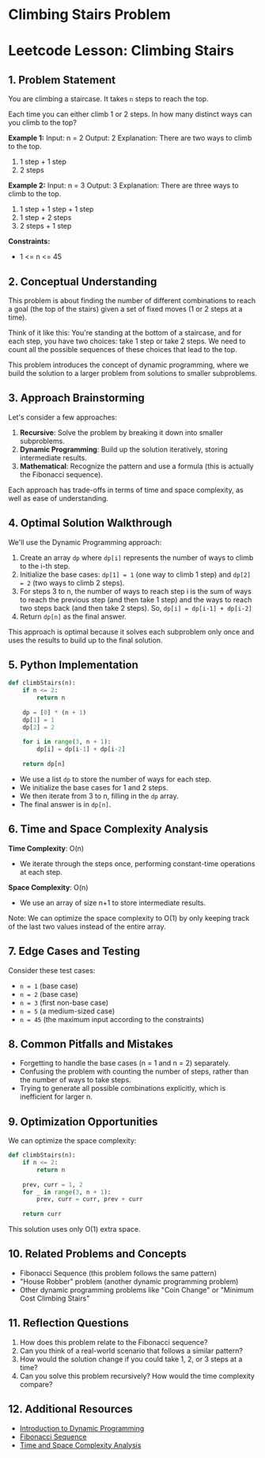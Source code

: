 # Climbing Stairs Problem

# Leetcode Lesson: Climbing Stairs

## 1. Problem Statement

You are climbing a staircase. It takes `n` steps to reach the top.

Each time you can either climb 1 or 2 steps. In how many distinct ways can you climb to the top?

**Example 1:**
Input: n = 2
Output: 2
Explanation: There are two ways to climb to the top.
1. 1 step + 1 step
2. 2 steps

**Example 2:**
Input: n = 3
Output: 3
Explanation: There are three ways to climb to the top.
1. 1 step + 1 step + 1 step
2. 1 step + 2 steps
3. 2 steps + 1 step

**Constraints:**
- 1 <= n <= 45

## 2. Conceptual Understanding

This problem is about finding the number of different combinations to reach a goal (the top of the stairs) given a set of fixed moves (1 or 2 steps at a time).

Think of it like this: You're standing at the bottom of a staircase, and for each step, you have two choices: take 1 step or take 2 steps. We need to count all the possible sequences of these choices that lead to the top.

This problem introduces the concept of dynamic programming, where we build the solution to a larger problem from solutions to smaller subproblems.

## 3. Approach Brainstorming

Let's consider a few approaches:
1. **Recursive**: Solve the problem by breaking it down into smaller subproblems.
2. **Dynamic Programming**: Build up the solution iteratively, storing intermediate results.
3. **Mathematical**: Recognize the pattern and use a formula (this is actually the Fibonacci sequence).

Each approach has trade-offs in terms of time and space complexity, as well as ease of understanding.

## 4. Optimal Solution Walkthrough

We'll use the Dynamic Programming approach:

1. Create an array `dp` where `dp[i]` represents the number of ways to climb to the i-th step.
2. Initialize the base cases: `dp[1] = 1` (one way to climb 1 step) and `dp[2] = 2` (two ways to climb 2 steps).
3. For steps 3 to n, the number of ways to reach step i is the sum of ways to reach the previous step (and then take 1 step) and the ways to reach two steps back (and then take 2 steps).
   So, `dp[i] = dp[i-1] + dp[i-2]`
4. Return `dp[n]` as the final answer.

This approach is optimal because it solves each subproblem only once and uses the results to build up to the final solution.

## 5. Python Implementation

```python
def climbStairs(n):
    if n <= 2:
        return n
    
    dp = [0] * (n + 1)
    dp[1] = 1
    dp[2] = 2
    
    for i in range(3, n + 1):
        dp[i] = dp[i-1] + dp[i-2]
    
    return dp[n]
```

- We use a list `dp` to store the number of ways for each step.
- We initialize the base cases for 1 and 2 steps.
- We then iterate from 3 to n, filling in the `dp` array.
- The final answer is in `dp[n]`.

## 6. Time and Space Complexity Analysis

**Time Complexity**: O(n)
- We iterate through the steps once, performing constant-time operations at each step.

**Space Complexity**: O(n)
- We use an array of size n+1 to store intermediate results.

Note: We can optimize the space complexity to O(1) by only keeping track of the last two values instead of the entire array.

## 7. Edge Cases and Testing

Consider these test cases:
- `n = 1` (base case)
- `n = 2` (base case)
- `n = 3` (first non-base case)
- `n = 5` (a medium-sized case)
- `n = 45` (the maximum input according to the constraints)

## 8. Common Pitfalls and Mistakes

- Forgetting to handle the base cases (n = 1 and n = 2) separately.
- Confusing the problem with counting the number of steps, rather than the number of ways to take steps.
- Trying to generate all possible combinations explicitly, which is inefficient for larger n.

## 9. Optimization Opportunities

We can optimize the space complexity:

```python
def climbStairs(n):
    if n <= 2:
        return n
    
    prev, curr = 1, 2
    for _ in range(3, n + 1):
        prev, curr = curr, prev + curr
    
    return curr
```

This solution uses only O(1) extra space.

## 10. Related Problems and Concepts

- Fibonacci Sequence (this problem follows the same pattern)
- "House Robber" problem (another dynamic programming problem)
- Other dynamic programming problems like "Coin Change" or "Minimum Cost Climbing Stairs"

## 11. Reflection Questions

1. How does this problem relate to the Fibonacci sequence?
2. Can you think of a real-world scenario that follows a similar pattern?
3. How would the solution change if you could take 1, 2, or 3 steps at a time?
4. Can you solve this problem recursively? How would the time complexity compare?

## 12. Additional Resources

- [Introduction to Dynamic Programming](https://www.geeksforgeeks.org/dynamic-programming/)
- [Fibonacci Sequence](https://en.wikipedia.org/wiki/Fibonacci_number)
- [Time and Space Complexity Analysis](https://www.geeksforgeeks.org/time-complexity-and-space-complexity/)
